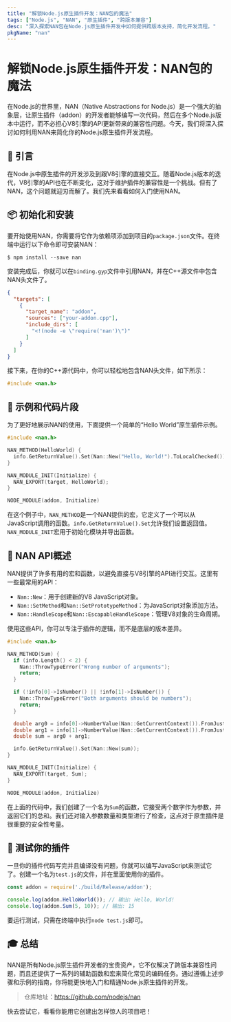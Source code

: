 ```yaml
---
title: "解锁Node.js原生插件开发：NAN包的魔法"
tags: ["Node.js", "NAN", "原生插件", "跨版本兼容"]
desc: "深入探索NAN包在Node.js原生插件开发中如何提供跨版本支持，简化开发流程。"
pkgName: "nan"
---
```


# 解锁Node.js原生插件开发：NAN包的魔法

在Node.js的世界里，NAN（Native Abstractions for Node.js）是一个强大的抽象层，让原生插件（addon）的开发者能够编写一次代码，然后在多个Node.js版本中运行，而不必担心V8引擎的API更新带来的兼容性问题。今天，我们将深入探讨如何利用NAN来简化你的Node.js原生插件开发流程。

## 🌟 引言

在Node.js中原生插件的开发涉及到跟V8引擎的直接交互。随着Node.js版本的迭代，V8引擎的API也在不断变化，这对于维护插件的兼容性是一个挑战。但有了NAN，这个问题就迎刃而解了。我们先来看看如何入门使用NAN。

## 📦 初始化和安装

要开始使用NAN，你需要将它作为依赖项添加到项目的`package.json`文件。在终端中运行以下命令即可安装NAN：

```shell
$ npm install --save nan
```

安装完成后，你就可以在`binding.gyp`文件中引用NAN，并在C++源文件中包含NAN头文件了。

```json
{
  "targets": [
    {
      "target_name": "addon",
      "sources": ["your-addon.cpp"],
      "include_dirs": [
        "<!(node -e \"require('nan')\")"
      ]
    }
  ]
}
```

接下来，在你的C++源代码中，你可以轻松地包含NAN头文件，如下所示：

```cpp
#include <nan.h>
```

## 🚀 示例和代码片段

为了更好地展示NAN的使用，下面提供一个简单的“Hello World”原生插件示例。

```cpp
#include <nan.h>

NAN_METHOD(HelloWorld) {
  info.GetReturnValue().Set(Nan::New("Hello, World!").ToLocalChecked());
}

NAN_MODULE_INIT(Initialize) {
  NAN_EXPORT(target, HelloWorld);
}

NODE_MODULE(addon, Initialize)
```

在这个例子中，`NAN_METHOD`是一个NAN提供的宏，它定义了一个可以从JavaScript调用的函数。`info.GetReturnValue().Set`允许我们设置返回值。`NAN_MODULE_INIT`宏用于初始化模块并导出函数。

## 📑 NAN API概述

NAN提供了许多有用的宏和函数，以避免直接与V8引擎的API进行交互。这里有一些最常用的API：

- `Nan::New`：用于创建新的V8 JavaScript对象。
- `Nan::SetMethod`和`Nan::SetPrototypeMethod`：为JavaScript对象添加方法。
- `Nan::HandleScope`和`Nan::EscapableHandleScope`：管理V8对象的生命周期。

使用这些API，你可以专注于插件的逻辑，而不是底层的版本差异。

```cpp
#include <nan.h>

NAN_METHOD(Sum) {
  if (info.Length() < 2) {
    Nan::ThrowTypeError("Wrong number of arguments");
    return;
  }

  if (!info[0]->IsNumber() || !info[1]->IsNumber()) {
    Nan::ThrowTypeError("Both arguments should be numbers");
    return;
  }

  double arg0 = info[0]->NumberValue(Nan::GetCurrentContext()).FromJust();
  double arg1 = info[1]->NumberValue(Nan::GetCurrentContext()).FromJust();
  double sum = arg0 + arg1;

  info.GetReturnValue().Set(Nan::New(sum));
}

NAN_MODULE_INIT(Initialize) {
  NAN_EXPORT(target, Sum);
}

NODE_MODULE(addon, Initialize)
```

在上面的代码中，我们创建了一个名为`Sum`的函数，它接受两个数字作为参数，并返回它们的总和。我们还对输入参数数量和类型进行了检查，这点对于原生插件是很重要的安全性考量。

## 🧪 测试你的插件

一旦你的插件代码写完并且编译没有问题，你就可以编写JavaScript来测试它了。创建一个名为`test.js`的文件，并在里面使用你的插件。

```javascript
const addon = require('./build/Release/addon');

console.log(addon.HelloWorld()); // 输出: Hello, World!
console.log(addon.Sum(5, 10)); // 输出: 15
```

要运行测试，只需在终端中执行`node test.js`即可。

## 🎓 总结

NAN是所有Node.js原生插件开发者的宝贵资产，它不仅解决了跨版本兼容性问题，而且还提供了一系列的辅助函数和宏来简化常见的编码任务。通过遵循上述步骤和示例的指南，你将能更快地入门和精通Node.js原生插件的开发。

> 仓库地址：https://github.com/nodejs/nan

快去尝试它，看看你能用它创建出怎样惊人的项目吧！